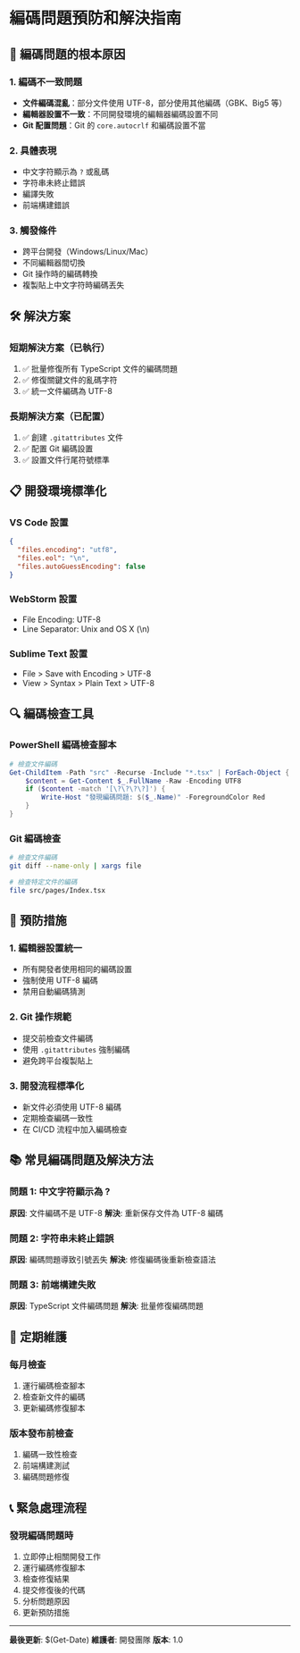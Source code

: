 # 編碼問題預防和解決指南

## 🚨 編碼問題的根本原因

### 1. **編碼不一致問題**
- **文件編碼混亂**：部分文件使用 UTF-8，部分使用其他編碼（GBK、Big5 等）
- **編輯器設置不一致**：不同開發環境的編輯器編碼設置不同
- **Git 配置問題**：Git 的 `core.autocrlf` 和編碼設置不當

### 2. **具體表現**
- 中文字符顯示為 `?` 或亂碼
- 字符串未終止錯誤
- 編譯失敗
- 前端構建錯誤

### 3. **觸發條件**
- 跨平台開發（Windows/Linux/Mac）
- 不同編輯器間切換
- Git 操作時的編碼轉換
- 複製貼上中文字符時編碼丟失

## 🛠️ 解決方案

### **短期解決方案（已執行）**
1. ✅ 批量修復所有 TypeScript 文件的編碼問題
2. ✅ 修復關鍵文件的亂碼字符
3. ✅ 統一文件編碼為 UTF-8

### **長期解決方案（已配置）**
1. ✅ 創建 `.gitattributes` 文件
2. ✅ 配置 Git 編碼設置
3. ✅ 設置文件行尾符號標準

## 📋 開發環境標準化

### **VS Code 設置**
```json
{
  "files.encoding": "utf8",
  "files.eol": "\n",
  "files.autoGuessEncoding": false
}
```

### **WebStorm 設置**
- File Encoding: UTF-8
- Line Separator: Unix and OS X (\n)

### **Sublime Text 設置**
- File > Save with Encoding > UTF-8
- View > Syntax > Plain Text > UTF-8

## 🔍 編碼檢查工具

### **PowerShell 編碼檢查腳本**
```powershell
# 檢查文件編碼
Get-ChildItem -Path "src" -Recurse -Include "*.tsx" | ForEach-Object {
    $content = Get-Content $_.FullName -Raw -Encoding UTF8
    if ($content -match '[\?\?\?\?]') {
        Write-Host "發現編碼問題: $($_.Name)" -ForegroundColor Red
    }
}
```

### **Git 編碼檢查**
```bash
# 檢查文件編碼
git diff --name-only | xargs file

# 檢查特定文件的編碼
file src/pages/Index.tsx
```

## 🚫 預防措施

### **1. 編輯器設置統一**
- 所有開發者使用相同的編碼設置
- 強制使用 UTF-8 編碼
- 禁用自動編碼猜測

### **2. Git 操作規範**
- 提交前檢查文件編碼
- 使用 `.gitattributes` 強制編碼
- 避免跨平台複製貼上

### **3. 開發流程標準化**
- 新文件必須使用 UTF-8 編碼
- 定期檢查編碼一致性
- 在 CI/CD 流程中加入編碼檢查

## 📚 常見編碼問題及解決方法

### **問題 1: 中文字符顯示為 ?**
**原因**: 文件編碼不是 UTF-8
**解決**: 重新保存文件為 UTF-8 編碼

### **問題 2: 字符串未終止錯誤**
**原因**: 編碼問題導致引號丟失
**解決**: 修復編碼後重新檢查語法

### **問題 3: 前端構建失敗**
**原因**: TypeScript 文件編碼問題
**解決**: 批量修復編碼問題

## 🔄 定期維護

### **每月檢查**
1. 運行編碼檢查腳本
2. 檢查新文件的編碼
3. 更新編碼修復腳本

### **版本發布前檢查**
1. 編碼一致性檢查
2. 前端構建測試
3. 編碼問題修復

## 📞 緊急處理流程

### **發現編碼問題時**
1. 立即停止相關開發工作
2. 運行編碼修復腳本
3. 檢查修復結果
4. 提交修復後的代碼
5. 分析問題原因
6. 更新預防措施

---

**最後更新**: $(Get-Date)
**維護者**: 開發團隊
**版本**: 1.0
